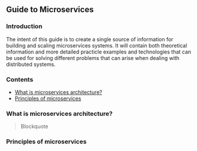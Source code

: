 ## Guide to Microservices
### Introduction
The intent of this guide is to create a single source of information for building and scaling microservices systems. It will contain both theoretical information and more detailed practicle examples and technologies that can be used for solving different problems that can arise when dealing with distributed systems. 
### Contents
 - [What is microservices architecture?](#what-is-microservices-architecture)
 - [Principles of microservices](#principles-of-microservices)
### What is microservices architecture?

> Blockquote

### Principles of microservices
<!--stackedit_data:
eyJoaXN0b3J5IjpbMTkzNzk2MTAxNywxNTg5MjUwNTQ2LDIwMz
E5MjcyMDRdfQ==
-->